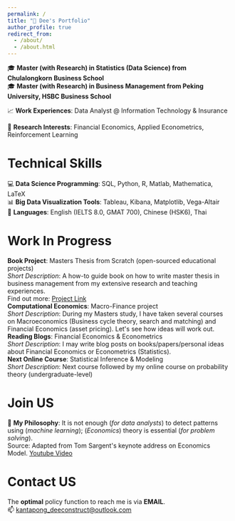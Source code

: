 ```yaml
---
permalink: /
title: "🙋 Dee's Portfolio"
author_profile: true
redirect_from: 
  - /about/
  - /about.html
---
```


🎓 **Master (with Research) in Statistics (Data Science) from Chulalongkorn Business School**  
🎓 **Master (with Research) in Business Management from Peking University, HSBC Business School**  
  
📈 **Work Experiences**: Data Analyst @ Information Technology & Insurance  
  
📒 **Research Interests**: Financial Economics, Applied Econometrics, Reinforcement Learning    
  
Technical Skills
======
💻 **Data Science Programming**: SQL, Python, R, Matlab, Mathematica, LaTeX  
📊 **Big Data Visualization Tools**: Tableau, Kibana, Matplotlib, Vega-Altair  
📖 **Languages**: English (IELTS 8.0, GMAT 700), Chinese (HSK6), Thai  

Work In Progress
======  
**Book Project**: Masters Thesis from Scratch (open-sourced educational projects)  
_Short Description_: A how-to guide book on how to write master thesis in business management from my extensive research and teaching experiences.  
Find out more: [Project Link](https://github.com/GoodDee/Book-Master-Thesis-from-Scratch)  
**Computational Economics**: Macro-Finance project    
_Short Description_: During my Masters study, I have taken several courses on Macroeconomics (Business cycle theory, search and matching) and Financial Economics (asset pricing). Let's see how ideas will work out.  
**Reading Blogs**: Financial Economics & Econometrics  
_Short Description_: I may write blog posts on books/papers/personal ideas about Financial Economics or Econometrics (Statistics).  
**Next Online Course**: Statistical Inference & Modeling  
_Short Description_: Next course followed by my online course on probability theory (undergraduate-level)

Join US
======
🚩 **My Philosophy**: It is not enough (_for data analysts_) to detect patterns using (_machine learning_); (_Economics_) theory is essential (_for problem solving_).  
Source: Adapted from Tom Sargent's keynote address on Economics Model. [Youtube Video](https://www.youtube.com/watch?v=0Mf_LvwxFqY)  
  
Contact US  
======
The **optimal** policy function to reach me is via **EMAIL**.  
📫 kantapong_deeconstruct@outlook.com




